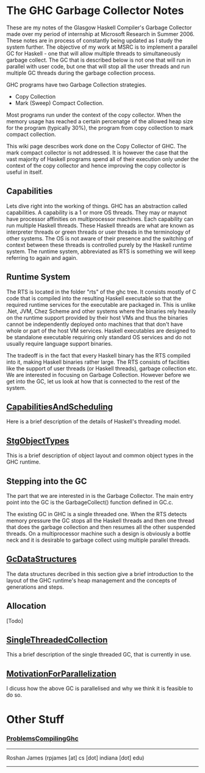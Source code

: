 # The GHC Garbage Collector Notes



These are my notes of the Glasgow Haskell Compiler's Garbage Collector made over my period of internship at Microsoft Research in Summer 2006. These notes are in process of constantly being updated as I study the system further. The objective of my work at MSRC is to implement a parallel GC for Haskell - one that will allow multiple threads to simultaneously garbage collect. The GC that is described below is not one that will run in parallel with user code, but one that will stop all the user threads and run multiple GC threads during the garbage collection process. 



GHC programs have two Garbage Collection strategies. 


- Copy Collection
- Mark (Sweep) Compact Collection.


Most programs run under the context of the copy collector. When the memory usage has reached a certain percenatge of the allowed heap size for the program (typically 30%), the program from copy collection to mark compact collection. 



This wiki page describes work done on the Copy Collector of GHC. The mark compact collector is not addressed. It is however the case that the vast majority of Haskell programs spend all of their execution only under the context of the copy collector and hence improving the copy collector is useful in itself. 


## Capabilities



Lets dive right into the working of things. GHC has an abstraction called capabilities. A capability is a 1 or more OS threads. They may or maynot have processor affinities on multiprocessor machines. Each capability can run multiple Haskell threads. These Haskell threads are what are known as interpreter threads or green threads or user threads in the terminology of other systems. The OS is not aware of their presence and the switching of context between these threads is controlled purely by the Haskell runtime system. The runtime system, abbreviated as RTS is something we will keep referring to again and again. 


## Runtime System



The RTS is located in the folder "rts" of the ghc tree. It consists mostly of C code that is compiled into the resulting Haskell executable so that the required runtime services for the executable are packaged in. This is unlike .Net, JVM, Chez Scheme and other systems where the binaries rely heavily on the runtime support provided by their host VMs and thus the binaries cannot be independently deployed onto machines that that don't have whole or part of the host VM services. Haskell executables are designed to be standalone executable requiring only standard OS services and do not usually require language support binaries. 



The tradeoff is in the fact that every Haskell binary has the RTS compiled into it, making Haskell binaries rather large. The RTS consists of facilities like the support of user threads (or Haskell threads), garbage collection etc. We are interested in focusing on Garbage Collection. However before we get into the GC, let us look at how that is connected to the rest of the system.


## [CapabilitiesAndScheduling](capabilities-and-scheduling)



Here is a brief description of the details of Haskell's threading model. 


## [StgObjectTypes](stg-object-types)



This is a brief description of object layout and common object types in the GHC runtime. 


## Stepping into the GC



The part that we are interested in is the Garbage Collector. The main entry point into the GC is the GarbageCollect() function  defined in GC.c.



The existing GC in GHC is a single threaded one. When the RTS detects memory pressure the GC stops all the Haskell threads and then one thread that does the garbage collection and then resumes all the other suspended threads. On a multiprocessor machine such a design is obviously a bottle neck and it is desirable to garbage collect using multiple parallel threads. 


## [GcDataStructures](gc-data-structures)



The data structures decribed in this section give a brief introduction to the layout of the GHC runtime's heap management and the concepts of generations and steps. 


## Allocation



\[Todo\]


## [SingleThreadedCollection](single-threaded-collection)



This a brief description of the single threaded GC, that is currently in use. 


## [MotivationForParallelization](motivation-for-parallelization)



I dicuss how the above GC is parallelised and why we think it is feasible to do so. 


# Other Stuff


### [ProblemsCompilingGhc](problems-compiling-ghc)


---



Roshan James (rpjames \[at\] cs \[dot\] indiana \[dot\] edu)


---


